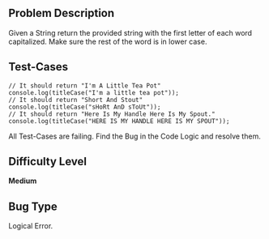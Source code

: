 ## Problem Description

Given a String return the provided string with the first letter of each word capitalized. Make sure the rest of the word is in lower case.

## Test-Cases 

```
// It should return "I'm A Little Tea Pot"
console.log(titleCase("I'm a little tea pot"));
// It should return "Short And Stout"
console.log(titleCase("sHoRt AnD sToUt"));
// It should return "Here Is My Handle Here Is My Spout."
console.log(titleCase("HERE IS MY HANDLE HERE IS MY SPOUT"));
```

All Test-Cases are failing. Find the Bug in the Code Logic and resolve them. 

## Difficulty Level 

<b>Medium</b>

## Bug Type 

Logical Error.